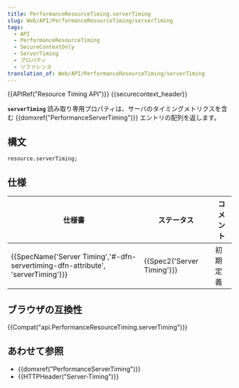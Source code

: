 ```yaml
---
title: PerformanceResourceTiming.serverTiming
slug: Web/API/PerformanceResourceTiming/serverTiming
tags:
  - API
  - PerformanceResourceTiming
  - SecureContextOnly
  - ServerTiming
  - プロパティ
  - リファレンス
translation_of: Web/API/PerformanceResourceTiming/serverTiming
---
```

{{APIRef("Resource Timing API")}} {{securecontext_header}}

**`serverTiming`** 読み取り専用プロパティは、サーバのタイミングメトリクスを含む {{domxref("PerformanceServerTiming")}} エントリの配列を返します。

## 構文

    resource.serverTiming;

## 仕様

| 仕様書                                                                                                       | ステータス                           | コメント |
| ------------------------------------------------------------------------------------------------------------ | ------------------------------------ | -------- |
| {{SpecName('Server Timing','#-dfn-servertiming-dfn-attribute', 'serverTiming')}} | {{Spec2('Server Timing')}} | 初期定義 |

## ブラウザの互換性

{{Compat("api.PerformanceResourceTiming.serverTiming")}}

## あわせて参照

- {{domxref("PerformanceServerTiming")}}
- {{HTTPHeader("Server-Timing")}}
